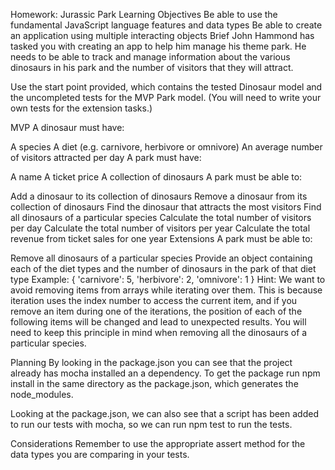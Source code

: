 Homework: Jurassic Park
Learning Objectives
Be able to use the fundamental JavaScript language features and data types
Be able to create an application using multiple interacting objects
Brief
John Hammond has tasked you with creating an app to help him manage his theme park. He needs to be able to track and manage information about the various dinosaurs in his park and the number of visitors that they will attract.

Use the start point provided, which contains the tested Dinosaur model and the uncompleted tests for the MVP Park model. (You will need to write your own tests for the extension tasks.)

MVP
A dinosaur must have:

A species
A diet (e.g. carnivore, herbivore or omnivore)
An average number of visitors attracted per day
A park must have:

A name
A ticket price
A collection of dinosaurs
A park must be able to:

Add a dinosaur to its collection of dinosaurs
Remove a dinosaur from its collection of dinosaurs
Find the dinosaur that attracts the most visitors
Find all dinosaurs of a particular species
Calculate the total number of visitors per day
Calculate the total number of visitors per year
Calculate the total revenue from ticket sales for one year
Extensions
A park must be able to:

Remove all dinosaurs of a particular species
Provide an object containing each of the diet types and the number of dinosaurs in the park of that diet type
Example: { 'carnivore': 5, 'herbivore': 2, 'omnivore': 1 }
Hint: We want to avoid removing items from arrays while iterating over them. This is because iteration uses the index number to access the current item, and if you remove an item during one of the iterations, the position of each of the following items will be changed and lead to unexpected results. You will need to keep this principle in mind when removing all the dinosaurs of a particular species.

Planning
By looking in the package.json you can see that the project already has mocha installed an a dependency. To get the package run npm install in the same directory as the package.json, which generates the node_modules.

Looking at the package.json, we can also see that a script has been added to run our tests with mocha, so we can run npm test to run the tests.

Considerations
Remember to use the appropriate assert method for the data types you are comparing in your tests.

